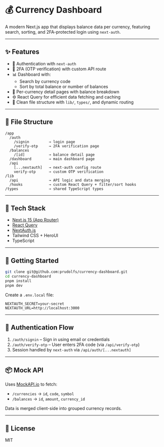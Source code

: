 # 💰 Currency Dashboard

A modern Next.js app that displays balance data per currency, featuring search, sorting, and 2FA-protected login using `next-auth`.

---

## ✨ Features

- 🔐 Authentication with `next-auth`
- 🔢 2FA (OTP verification) with custom API route
- 📊 Dashboard with:
  - Search by currency code
  - Sort by total balance or number of balances
- 🔎 Per-currency detail pages with balance breakdown
- ⚙️ React Query for efficient data fetching and caching
- 🧠 Clean file structure with `lib/`, `types/`, and dynamic routing

---

## 📁 File Structure

```
/app
  /auth
    /signin         → login page
    /verify-otp     → 2FA verification page
  /balances
    /[id]           → balance detail page
  /dashboard        → main dashboard page
  /api
    [...nextauth]   → next-auth config route
    verify-otp      → custom OTP verification
/lib
  /api              → API logic and data merging
  /hooks            → custom React Query + filter/sort hooks
/types              → shared TypeScript types
```

---

## 🧪 Tech Stack

- [Next.js 15 (App Router)](https://nextjs.org)
- [React Query](https://tanstack.com/query/latest)
- [NextAuth.js](https://next-auth.js.org)
- Tailwind CSS + HeroUI
- TypeScript

---

## 🚀 Getting Started

```bash
git clone git@github.com:prudolfs/currency-dashboard.git
cd currency-dashboard
pnpm install
pnpm dev
```

Create a `.env.local` file:

```env
NEXTAUTH_SECRET=your-secret
NEXTAUTH_URL=http://localhost:3000
```

---

## 🔐 Authentication Flow

1. `/auth/signin` – Sign in using email or credentials
2. `/auth/verify-otp` – User enters 2FA code (via `/api/verify-otp`)
3. Session handled by `next-auth` via `/api/auth/[...nextauth]`

---

## 📦 Mock API

Uses [MockAPI.io](https://mockapi.io/) to fetch:

- `/currencies` → `id`, `code`, `symbol`
- `/balances` → `id`, `amount`, `currency_id`

Data is merged client-side into grouped currency records.

---

## 📄 License

MIT
